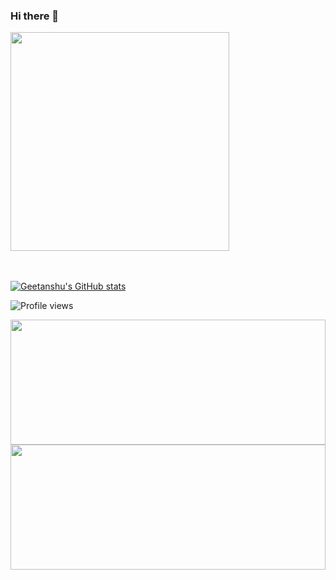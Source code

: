 ### Hi there 👋

<!--
**geetanshum/geetanshum** is a ✨ _special_ ✨ repository because its `README.md` (this file) appears on your GitHub profile.

Here are some ideas to get you started:

- 🔭 I’m currently working on ...
- 🌱 I’m currently learning ...
- 👯 I’m looking to collaborate on ...
- 🤔 I’m looking for help with ...
- 💬 Ask me about ...
- 📫 How to reach me: ...
- 😄 Pronouns: ...
- ⚡ Fun fact: ...
-->
<div>
  <img src="https://media.giphy.com/media/14aa5GbbHT3bHO/giphy.gif" width="350" height="auto" />
</div>
<br>
<br>




[![Geetanshu's GitHub stats](https://github-readme-stats.vercel.app/api?username=geetanshum)](https://github.com/anuraghazra/github-readme-stats)

![Profile views](https://gpvc.arturio.dev/geetanshum)

<img src="https://github-readme-stats.vercel.app/api/top-langs/?username=geetanshum&theme=radical&layout=compact" width="100%" height="200em"/>
<img src="http://github-readme-streak-stats.herokuapp.com/?user=geetanshum&count_private=true&theme=radical" width="100%" height="200em"/>


